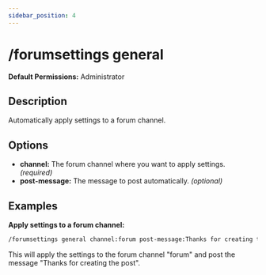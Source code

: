 ```yaml
---
sidebar_position: 4
---
```


# /forumsettings general
**Default Permissions:** Administrator
## Description
Automatically apply settings to a forum channel.
## Options
- **channel:** The forum channel where you want to apply settings. *(required)*
- **post-message:** The message to post automatically. *(optional)*
## Examples
**Apply settings to a forum channel:**
```bash
/forumsettings general channel:forum post-message:Thanks for creating the post
```
This will apply the settings to the forum channel "forum" and post the message "Thanks for creating the post".

